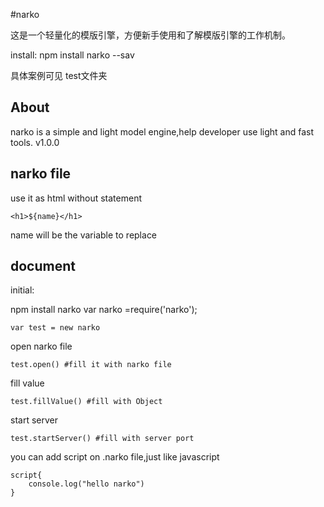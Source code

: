 #narko

这是一个轻量化的模版引擎，方便新手使用和了解模版引擎的工作机制。

install: npm install  narko --sav

具体案例可见    test文件夹


About
------------
narko is a simple and light model engine,help developer use light and fast tools. v1.0.0

narko file
------------
use it as html without statement
```
<h1>${name}</h1>
```
name will be the variable to replace


document
------------
initial:

npm install narko 
var narko =require('narko');
```
var test = new narko
```
open narko file

```
test.open() #fill it with narko file
```
fill value
```
test.fillValue() #fill with Object
```
start server
```
test.startServer() #fill with server port 
```
you can add script on .narko file,just like javascript
```
script{
    console.log("hello narko")
}
```

